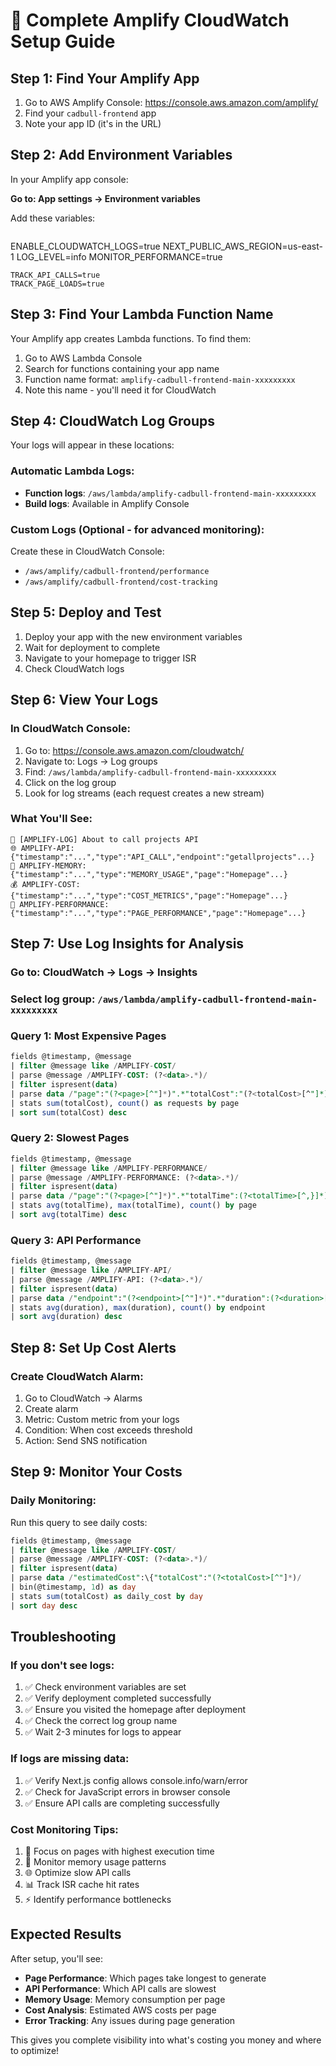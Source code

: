 # 🚀 Complete Amplify CloudWatch Setup Guide

## Step 1: Find Your Amplify App
1. Go to AWS Amplify Console: https://console.aws.amazon.com/amplify/
2. Find your `cadbull-frontend` app
3. Note your app ID (it's in the URL)

## Step 2: Add Environment Variables
In your Amplify app console:

**Go to: App settings → Environment variables**

Add these variables:
```
   ```
   ENABLE_CLOUDWATCH_LOGS=true
   NEXT_PUBLIC_AWS_REGION=us-east-1
   LOG_LEVEL=info
   MONITOR_PERFORMANCE=true
   ```
TRACK_API_CALLS=true
TRACK_PAGE_LOADS=true
```

## Step 3: Find Your Lambda Function Name
Your Amplify app creates Lambda functions. To find them:

1. Go to AWS Lambda Console
2. Search for functions containing your app name
3. Function name format: `amplify-cadbull-frontend-main-xxxxxxxxx`
4. Note this name - you'll need it for CloudWatch

## Step 4: CloudWatch Log Groups
Your logs will appear in these locations:

### Automatic Lambda Logs:
- **Function logs**: `/aws/lambda/amplify-cadbull-frontend-main-xxxxxxxxx`
- **Build logs**: Available in Amplify Console

### Custom Logs (Optional - for advanced monitoring):
Create these in CloudWatch Console:
- `/aws/amplify/cadbull-frontend/performance`
- `/aws/amplify/cadbull-frontend/cost-tracking`

## Step 5: Deploy and Test
1. Deploy your app with the new environment variables
2. Wait for deployment to complete
3. Navigate to your homepage to trigger ISR
4. Check CloudWatch logs

## Step 6: View Your Logs

### In CloudWatch Console:
1. Go to: https://console.aws.amazon.com/cloudwatch/
2. Navigate to: Logs → Log groups
3. Find: `/aws/lambda/amplify-cadbull-frontend-main-xxxxxxxxx`
4. Click on the log group
5. Look for log streams (each request creates a new stream)

### What You'll See:
```
🧪 [AMPLIFY-LOG] About to call projects API
🌐 AMPLIFY-API: {"timestamp":"...","type":"API_CALL","endpoint":"getallprojects"...}
🧠 AMPLIFY-MEMORY: {"timestamp":"...","type":"MEMORY_USAGE","page":"Homepage"...}
💰 AMPLIFY-COST: {"timestamp":"...","type":"COST_METRICS","page":"Homepage"...}
🚀 AMPLIFY-PERFORMANCE: {"timestamp":"...","type":"PAGE_PERFORMANCE","page":"Homepage"...}
```

## Step 7: Use Log Insights for Analysis

### Go to: CloudWatch → Logs → Insights

### Select log group: `/aws/lambda/amplify-cadbull-frontend-main-xxxxxxxxx`

### Query 1: Most Expensive Pages
```sql
fields @timestamp, @message
| filter @message like /AMPLIFY-COST/
| parse @message /AMPLIFY-COST: (?<data>.*)/
| filter ispresent(data)
| parse data /"page":"(?<page>[^"]*)".*"totalCost":"(?<totalCost>[^"]*)/
| stats sum(totalCost), count() as requests by page
| sort sum(totalCost) desc
```

### Query 2: Slowest Pages
```sql
fields @timestamp, @message
| filter @message like /AMPLIFY-PERFORMANCE/
| parse @message /AMPLIFY-PERFORMANCE: (?<data>.*)/
| filter ispresent(data)
| parse data /"page":"(?<page>[^"]*)".*"totalTime":(?<totalTime>[^,}]*)/
| stats avg(totalTime), max(totalTime), count() by page
| sort avg(totalTime) desc
```

### Query 3: API Performance
```sql
fields @timestamp, @message
| filter @message like /AMPLIFY-API/
| parse @message /AMPLIFY-API: (?<data>.*)/
| filter ispresent(data)
| parse data /"endpoint":"(?<endpoint>[^"]*)".*"duration":(?<duration>[^,}]*)/
| stats avg(duration), max(duration), count() by endpoint
| sort avg(duration) desc
```

## Step 8: Set Up Cost Alerts

### Create CloudWatch Alarm:
1. Go to CloudWatch → Alarms
2. Create alarm
3. Metric: Custom metric from your logs
4. Condition: When cost exceeds threshold
5. Action: Send SNS notification

## Step 9: Monitor Your Costs

### Daily Monitoring:
Run this query to see daily costs:
```sql
fields @timestamp, @message
| filter @message like /AMPLIFY-COST/
| parse @message /AMPLIFY-COST: (?<data>.*)/
| filter ispresent(data)
| parse data /"estimatedCost":\{"totalCost":"(?<totalCost>[^"]*)/
| bin(@timestamp, 1d) as day
| stats sum(totalCost) as daily_cost by day
| sort day desc
```

## Troubleshooting

### If you don't see logs:
1. ✅ Check environment variables are set
2. ✅ Verify deployment completed successfully
3. ✅ Ensure you visited the homepage after deployment
4. ✅ Check the correct log group name
5. ✅ Wait 2-3 minutes for logs to appear

### If logs are missing data:
1. ✅ Verify Next.js config allows console.info/warn/error
2. ✅ Check for JavaScript errors in browser console
3. ✅ Ensure API calls are completing successfully

### Cost Monitoring Tips:
1. 🎯 Focus on pages with highest execution time
2. 💾 Monitor memory usage patterns
3. 🌐 Optimize slow API calls
4. 📊 Track ISR cache hit rates
5. ⚡ Identify performance bottlenecks

## Expected Results

After setup, you'll see:
- **Page Performance**: Which pages take longest to generate
- **API Performance**: Which API calls are slowest
- **Memory Usage**: Memory consumption per page
- **Cost Analysis**: Estimated AWS costs per page
- **Error Tracking**: Any issues during page generation

This gives you complete visibility into what's costing you money and where to optimize!
